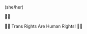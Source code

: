 (she/her)

🦨🏁

🏳️‍⚧️ Trans Rights Are Human Rights! 🏳️‍⚧️

<!---
skuncc/skuncc is a ✨ special ✨ repository because its `README.md` (this file) appears on your GitHub profile.
You can click the Preview link to take a look at your changes.
--->

